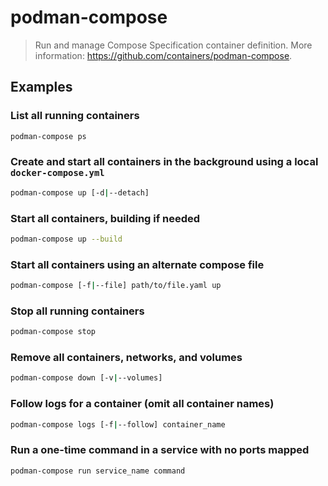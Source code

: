 # podman-compose

> Run and manage Compose Specification container definition. More information: <https://github.com/containers/podman-compose>.

## Examples

### List all running containers

```bash
podman-compose ps
```

### Create and start all containers in the background using a local `docker-compose.yml`

```bash
podman-compose up [-d|--detach]
```

### Start all containers, building if needed

```bash
podman-compose up --build
```

### Start all containers using an alternate compose file

```bash
podman-compose [-f|--file] path/to/file.yaml up
```

### Stop all running containers

```bash
podman-compose stop
```

### Remove all containers, networks, and volumes

```bash
podman-compose down [-v|--volumes]
```

### Follow logs for a container (omit all container names)

```bash
podman-compose logs [-f|--follow] container_name
```

### Run a one-time command in a service with no ports mapped

```bash
podman-compose run service_name command
```
